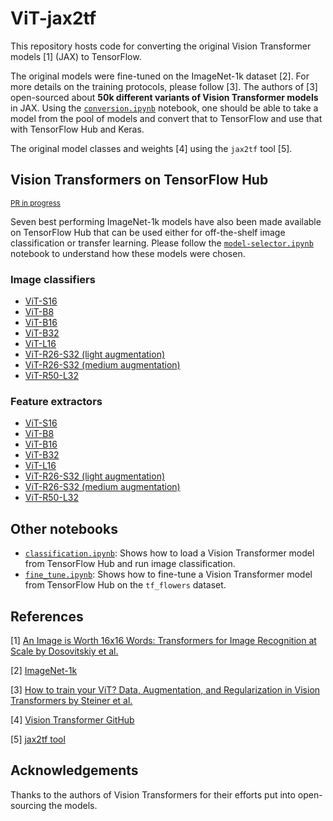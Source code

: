 # ViT-jax2tf

This repository hosts code for converting the original Vision Transformer models [1] (JAX) to
TensorFlow. 

The original models were fine-tuned on the ImageNet-1k dataset [2]. For more details
on the training protocols, please follow [3]. The authors of [3] open-sourced about
**50k different variants of Vision Transformer models** in JAX. Using the 
[`conversion.ipynb`](https://colab.research.google.com/github/sayakpaul/ViT-jax2tf/blob/main/conversion.ipynb)
notebook, one should be able to take a model from the pool of models and convert that
to TensorFlow and use that with TensorFlow Hub and Keras.

The original model classes and weights [4] using the `jax2tf` tool [5].

## Vision Transformers on TensorFlow Hub

<sup>[PR in progress](https://github.com/tensorflow/tfhub.dev/pull/81)</sup>

Seven best performing ImageNet-1k models have also been made available on TensorFlow 
Hub that can be used either for off-the-shelf image classification or transfer learning.
Please follow the [`model-selector.ipynb`](https://colab.research.google.com/github/sayakpaul/ViT-jax2tf/blob/main/model-selector.ipynb)
notebook to understand how these models were chosen.

### Image classifiers

* [ViT-S16](https://tfhub.dev/sayakpaul/vit_s16_classification/1)
* [ViT-B8](https://tfhub.dev/sayakpaul/vit_b8_classification/1)
* [ViT-B16](https://tfhub.dev/sayakpaul/vit_b16_classification/1)
* [ViT-B32](https://tfhub.dev/sayakpaul/vit_b32_classification/1)
* [ViT-L16](https://tfhub.dev/sayakpaul/vit_l16_classification/1)
* [ViT-R26-S32 (light augmentation)](https://tfhub.dev/sayakpaul/vit_r26_s32_lightaug_classification/1)
* [ViT-R26-S32 (medium augmentation)](https://tfhub.dev/sayakpaul/vit_r26_s32_medaug_classification/1)
* [ViT-R50-L32](https://tfhub.dev/sayakpaul/vit_r50_l32_classification/1)

### Feature extractors

* [ViT-S16](https://tfhub.dev/sayakpaul/vit_s16_fe/1)
* [ViT-B8](https://tfhub.dev/sayakpaul/vit_b8_fe/1)
* [ViT-B16](https://tfhub.dev/sayakpaul/vit_b16_fe/1)
* [ViT-B32](https://tfhub.dev/sayakpaul/vit_b32_fe/1)
* [ViT-L16](https://tfhub.dev/sayakpaul/vit_l16_fe/1)
* [ViT-R26-S32 (light augmentation)](https://tfhub.dev/sayakpaul/vit_r26_s32_lightaug_fe/1)
* [ViT-R26-S32 (medium augmentation)](https://tfhub.dev/sayakpaul/vit_r26_s32_medaug_fe/1)
* [ViT-R50-L32](https://tfhub.dev/sayakpaul/vit_r50_l32_fe/1)

## Other notebooks

* [`classification.ipynb`](https://colab.research.google.com/github/sayakpaul/ViT-jax2tf/blob/main/classification.ipynb): Shows how to load a Vision Transformer model from TensorFlow Hub
  and run image classification.
* [`fine_tune.ipynb`](https://colab.research.google.com/github/sayakpaul/ViT-jax2tf/blob/main/fine_tune.ipynb): Shows how to
  fine-tune a Vision Transformer model from TensorFlow Hub on the `tf_flowers` dataset.

## References

[1] [An Image is Worth 16x16 Words: Transformers for Image Recognition at Scale by Dosovitskiy et al.](https://arxiv.org/abs/2010.11929)

[2] [ImageNet-1k](https://www.image-net.org/challenges/LSVRC/2012/index.php)

[3] [How to train your ViT? Data, Augmentation, and Regularization in Vision Transformers by Steiner et al.](https://arxiv.org/abs/2106.10270)

[4] [Vision Transformer GitHub](https://github.com/google-research/vision_transformer)

[5] [jax2tf tool](https://github.com/google/jax/tree/main/jax/experimental/jax2tf/)

## Acknowledgements

Thanks to the authors of Vision Transformers for their efforts put into open-sourcing
the models.
